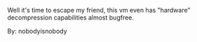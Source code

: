 Well it's time to escape my friend, this vm even has "hardware" decompression capabilities almost bugfree.

By: nobodyisnobody
